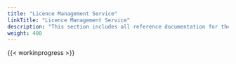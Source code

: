 ```yaml
---
title: "Licence Management Service"
linkTitle: "Licence Management Service"
description: "This section includes all reference documentation for the logs generated by the Licence Management Service."
weight: 400
---
```


{{< workinprogress >}}
